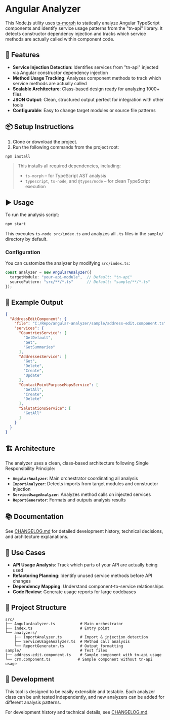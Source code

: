 # Angular Analyzer

This Node.js utility uses [ts-morph](https://github.com/dsherret/ts-morph) to statically analyze Angular TypeScript components and identify service usage patterns from the "tn-api" library. It detects constructor dependency injection and tracks which service methods are actually called within component code.

## 🚀 Features

- **Service Injection Detection**: Identifies services from "tn-api" injected via Angular constructor dependency injection
- **Method Usage Tracking**: Analyzes component methods to track which service methods are actually called
- **Scalable Architecture**: Class-based design ready for analyzing 1000+ files
- **JSON Output**: Clean, structured output perfect for integration with other tools
- **Configurable**: Easy to change target modules or source file patterns

## 📦 Setup Instructions

1. Clone or download the project.
2. Run the following commands from the project root:

```bash
npm install
```

> This installs all required dependencies, including:
> - `ts-morph` – for TypeScript AST analysis
> - `typescript`, `ts-node`, and `@types/node` – for clean TypeScript execution

## ▶️ Usage

To run the analysis script:

```bash
npm start
```

This executes `ts-node src/index.ts` and analyzes all `.ts` files in the `sample/` directory by default.

### Configuration

You can customize the analyzer by modifying `src/index.ts`:

```typescript
const analyzer = new AngularAnalyzer({
  targetModule: "your-api-module",  // Default: "tn-api"
  sourcePattern: "src/**/*.ts"      // Default: "sample/**/*.ts"
});
```

## 📝 Example Output

```json
{
  "AddressEditComponent": {
    "file": "C:/Repo/angular-analyzer/sample/address-edit.component.ts",
    "services": {
      "CountriesService": [
        "GetDefault",
        "Get", 
        "GetSummaries"
      ],
      "AddressesService": [
        "Get",
        "Delete",
        "Create", 
        "Update"
      ],
      "ContactPointPurposeMapsService": [
        "GetAll",
        "Create",
        "Delete"
      ],
      "SalutationsService": [
        "GetAll"
      ]
    }
  }
}
```

## 🏗️ Architecture

The analyzer uses a clean, class-based architecture following Single Responsibility Principle:

- **`AngularAnalyzer`**: Main orchestrator coordinating all analysis
- **`ImportAnalyzer`**: Detects imports from target modules and constructor injection
- **`ServiceUsageAnalyzer`**: Analyzes method calls on injected services  
- **`ReportGenerator`**: Formats and outputs analysis results

## 📚 Documentation

See [CHANGELOG.md](./CHANGELOG.md) for detailed development history, technical decisions, and architecture explanations.

## 🎯 Use Cases

- **API Usage Analysis**: Track which parts of your API are actually being used
- **Refactoring Planning**: Identify unused service methods before API changes
- **Dependency Mapping**: Understand component-to-service relationships
- **Code Review**: Generate usage reports for large codebases

## 📁 Project Structure

```
src/
├── AngularAnalyzer.ts           # Main orchestrator
├── index.ts                     # Entry point
└── analyzers/
    ├── ImportAnalyzer.ts        # Import & injection detection
    ├── ServiceUsageAnalyzer.ts  # Method call analysis
    └── ReportGenerator.ts       # Output formatting
sample/                          # Test files
├── address-edit.component.ts    # Sample component with tn-api usage
└── crm.component.ts            # Sample component without tn-api usage
```

## 🔧 Development

This tool is designed to be easily extensible and testable. Each analyzer class can be unit tested independently, and new analyzers can be added for different analysis patterns.

For development history and technical details, see [CHANGELOG.md](./CHANGELOG.md).

